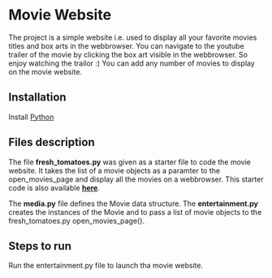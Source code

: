 # Movie Website

The project is a simple website i.e. used to display all your favorite movies titles and box arts in the webbrowser.
You can navigate to the youtube trailer of the movie by clicking the box art visible in the webbrowser.
So enjoy watching the trailor :)
You can add any number of movies to display on the movie website.

## Installation

Install [Python](https://www.python.org/)

## Files description

The file **fresh_tomatoes.py** was given as a starter file to code the movie website.
It takes the list of a movie objects as a paramter to the open_movies_page and display all the movies on a webbrowser. 
This starter code is also available [**here**](https://github.com/udacity/ud036_StarterCode).


The **media.py** file defines the Movie data structure. 
The **entertainment.py** creates the instances of the Movie and to pass a list of movie objects to the fresh_tomatoes.py open_movies_page().

## Steps to run 

Run the entertainment.py file to launch tha movie website.





